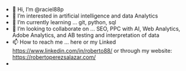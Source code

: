 - 👋 Hi, I’m @raciel88p
- 👀 I’m interested in artificial intelligence and data Analytics 
- 🌱 I’m currently learning ... git, python, sql
- 💞️ I’m looking to collaborate on ... SEO, PPC with AI, Web Analytics, Adobe Analytics, and AB testing and interpretation of data
- 📫 How to reach me ... here or my Linked  https://www.linkedin.com/in/roberto88/ or through my website: https://robertoperezsalazar.com/
- 

<!---
raciel88p/raciel88p is a ✨ special ✨ repository because its `README.md` (this file) appears on your GitHub profile.
You can click the Preview link to take a look at your changes.
--->
